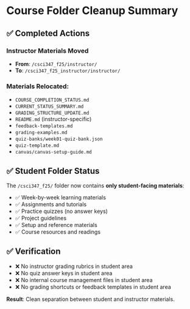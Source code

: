 # Course Folder Cleanup Summary

## ✅ Completed Actions

### Instructor Materials Moved
- **From**: `/csci347_f25/instructor/` 
- **To**: `/csci347_f25_instructor/instructor/`

### Materials Relocated:
- `COURSE_COMPLETION_STATUS.md`
- `CURRENT_STATUS_SUMMARY.md` 
- `GRADING_STRUCTURE_UPDATE.md`
- `README.md` (instructor-specific)
- `feedback-templates.md`
- `grading-examples.md`
- `quiz-banks/week01-quiz-bank.json`
- `quiz-template.md`
- `canvas/canvas-setup-guide.md`

## ✅ Student Folder Status

The `/csci347_f25/` folder now contains **only student-facing materials**:
- ✅ Week-by-week learning materials
- ✅ Assignments and tutorials  
- ✅ Practice quizzes (no answer keys)
- ✅ Project guidelines
- ✅ Setup and reference materials
- ✅ Course resources and readings

## ✅ Verification

- ❌ No instructor grading rubrics in student area
- ❌ No quiz answer keys in student area
- ❌ No internal course management files in student area
- ❌ No grading shortcuts or feedback templates in student area

**Result**: Clean separation between student and instructor materials.